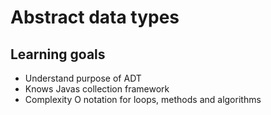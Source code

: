 # Abstract data types



## Learning goals

- Understand purpose of ADT
- Knows Javas collection framework
- Complexity O notation for loops, methods and algorithms




